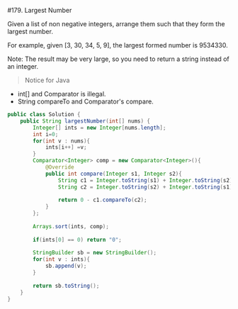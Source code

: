 #179. Largest Number 

Given a list of non negative integers, arrange them such that they form the largest number.

For example, given [3, 30, 34, 5, 9], the largest formed number is 9534330.

Note: The result may be very large, so you need to return a string instead of an integer.

>Notice for Java
 * int[] and Comparator<Integer> is illegal.
 * String compareTo and Comparator's compare.


```java
public class Solution {
    public String largestNumber(int[] nums) {
        Integer[] ints = new Integer[nums.length];
        int i=0;
        for(int v : nums){
            ints[i++] =v;
        }
        Comparator<Integer> comp = new Comparator<Integer>(){
            @Override
            public int compare(Integer s1, Integer s2){
                String c1 = Integer.toString(s1) + Integer.toString(s2);
                String c2 = Integer.toString(s2) + Integer.toString(s1);
                
                return 0 - c1.compareTo(c2);
            }
        };
        
        Arrays.sort(ints, comp);
        
        if(ints[0] == 0) return "0";
        
        StringBuilder sb = new StringBuilder();
        for(int v : ints){
            sb.append(v);
        }
        
        return sb.toString();
    }
}
```